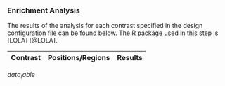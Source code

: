 ### Enrichment Analysis

The results of the analysis for each contrast specified in the design configuration file can be found below. The R package used in this step is [LOLA] [@LOLA]. 

| Contrast | Positions/Regions | Results |
| -------- | ----------------- | ------- |
$data_table$
